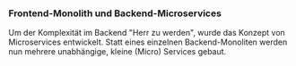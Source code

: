 ### Frontend-Monolith und Backend-Microservices

Um der Komplexität im Backend "Herr zu werden", wurde das Konzept von Microservices entwickelt. Statt eines einzelnen Backend-Monoliten werden nun mehrere unabhängige, kleine (Micro) Services gebaut.
